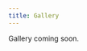 ```yaml
---
title: Gallery
---
```

<!-- Placeholder for images. Add Markdown embeds here, e.g.:
![Farm Arena](/assets/images/arena.jpg)

Upload images to /assets/images/ and reference them.
Currently no images on the original site; add your own.
-->
Gallery coming soon.